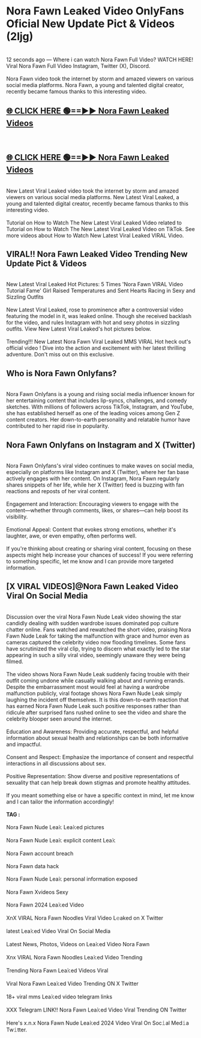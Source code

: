 # Nora Fawn Leaked Video OnlyFans Oficial New Update Pict & Videos (2ljg)
<br>
12 seconds ago — Where i can watch Nora Fawn Full Video? WATCH HERE! Viral Nora Fawn Full Video Instagram, Twitter (X), Discord.
<br><br>
Nora Fawn video took the internet by storm and amazed viewers on various social media platforms. Nora Fawn, a young and talented digital creator, recently became famous thanks to this interesting video.
<br>
<h2><a href="https://play.trustnlinepharmacy.us?title=Nora_Fawn">🌐 CLICK HERE 🟢==►► Nora Fawn Leaked Videos</a></h2>
<br>
<h2><a href="https://play.trustnlinepharmacy.us?title=Nora_Fawn">🌐 CLICK HERE 🟢==►► Nora Fawn Leaked Videos</a></h2>
<br>
New Latest Viral Leaked video took the internet by storm and amazed viewers on various social media platforms. New Latest Viral Leaked, a young and talented digital creator, recently became famous thanks to this interesting video.
<br><br>
Tutorial on How to Watch The New Latest Viral Leaked Video related to Tutorial on How to Watch The New Latest Viral Leaked Video on TikTok. See more videos about How to Watch New Latest Viral Leaked VIRAL Video.
<br>
<h2>VIRAL!! Nora Fawn Leaked Video Trending New Update Pict & Videos</h2>
<br>
New Latest Viral Leaked Hot Pictures: 5 Times 'Nora Fawn VIRAL Video Tutorial Fame' Girl Raised Temperatures and Sent Hearts Racing in Sexy and Sizzling Outfits
<br><br>
New Latest Viral Leaked, rose to prominence after a controversial video featuring the model in it, was leaked online. Though she received backlash for the video, and rules Instagram with hot and sexy photos in sizzling outfits. View New Latest Viral Leaked's hot pictures below.
<br><br>
Trending!!! New Latest Nora Fawn Viral Leaked MMS VIRAL Hot heck out's official video ! Dive into the action and excitement with her latest thrilling adventure. Don't miss out on this exclusive.
<br>
<h2>Who is Nora Fawn Onlyfans?</h2>
<br>
Nora Fawn Onlyfans is a young and rising social media influencer known for her entertaining content that includes lip-syncs, challenges, and comedy sketches. With millions of followers across TikTok, Instagram, and YouTube, she has established herself as one of the leading voices among Gen Z content creators. Her down-to-earth personality and relatable humor have contributed to her rapid rise in popularity.
<br>
<h2>Nora Fawn Onlyfans on Instagram and X (Twitter)</h2>
<br>
Nora Fawn Onlyfans's viral video continues to make waves on social media, especially on platforms like Instagram and X (Twitter), where her fan base actively engages with her content. On Instagram, Nora Fawn regularly shares snippets of her life, while her X (Twitter) feed is buzzing with fan reactions and reposts of her viral content.
<br><br>
Engagement and Interaction: Encouraging viewers to engage with the content—whether through comments, likes, or shares—can help boost its visibility.
<br><br>
Emotional Appeal: Content that evokes strong emotions, whether it's laughter, awe, or even empathy, often performs well.
<br><br>
If you're thinking about creating or sharing viral content, focusing on these aspects might help increase your chances of success! If you were referring to something specific, let me know and I can provide more targeted information.
<br>
<h2>[X VIRAL VIDEOS]@Nora Fawn Leaked Video Viral On Social Media</h2>
<br>
Discussion over the viral Nora Fawn Nude Leak video showing the star candidly dealing with sudden wardrobe issues dominated pop culture chatter online. Fans watched and rewatched the short video, praising Nora Fawn Nude Leak for taking the malfunction with grace and humor even as cameras captured the celebrity video now flooding timelines. Some fans have scrutinized the viral clip, trying to discern what exactly led to the star appearing in such a silly viral video, seemingly unaware they were being filmed.
<br><br>
The video shows Nora Fawn Nude Leak suddenly facing trouble with their outfit coming undone while casually walking about and running errands. Despite the embarrassment most would feel at having a wardrobe malfunction publicly, viral footage shows Nora Fawn Nude Leak simply laughing the incident off themselves. It is this down-to-earth reaction that has earned Nora Fawn Nude Leak such positive responses rather than ridicule after surprised fans rushed online to see the video and share the celebrity blooper seen around the internet.
<br><br>
Education and Awareness: Providing accurate, respectful, and helpful information about sexual health and relationships can be both informative and impactful.
<br><br>
Consent and Respect: Emphasize the importance of consent and respectful interactions in all discussions about sex.
<br><br>
Positive Representation: Show diverse and positive representations of sexuality that can help break down stigmas and promote healthy attitudes.
<br><br>
If you meant something else or have a specific context in mind, let me know and I can tailor the information accordingly!
<br><br>
<strong>TAG :</strong>
<br><br>
Nora Fawn Nude Lea𝚔 Lea𝚔ed pictures
<br><br>
Nora Fawn Nude Lea𝚔 explicit content Lea𝚔
<br><br>
Nora Fawn account breach
<br><br>
Nora Fawn data hack
<br><br>
Nora Fawn Nude Lea𝚔 personal information exposed
<br><br>
Nora Fawn Xvideos Sexy
<br><br>
Nora Fawn 2024 Lea𝚔ed Video
<br><br>
XnX VIRAL Nora Fawn Noodles Viral Video L𝚎aked on X Twitter
<br><br>
latest Lea𝚔ed Video Viral On Social Media
<br><br>
Latest News, Photos, Videos on Lea𝚔ed Video Nora Fawn
<br><br>
Xnx VIRAL Nora Fawn Noodles Lea𝚔ed Video Trending
<br><br>
Trending Nora Fawn Lea𝚔ed Videos Viral
<br><br>
Viral Nora Fawn Lea𝚔ed Video Trending ON X Twitter
<br><br>
18+ viral mms Lea𝚔ed video telegram links
<br><br>
XXX Telegram LINK!! Nora Fawn Lea𝚔ed Video Viral Trending ON Twitter
<br><br>
Here's x.n.x Nora Fawn Nude Lea𝚔ed 2024 Video Viral On Soc𝚒al Med𝚒a Tw𝚒tter.